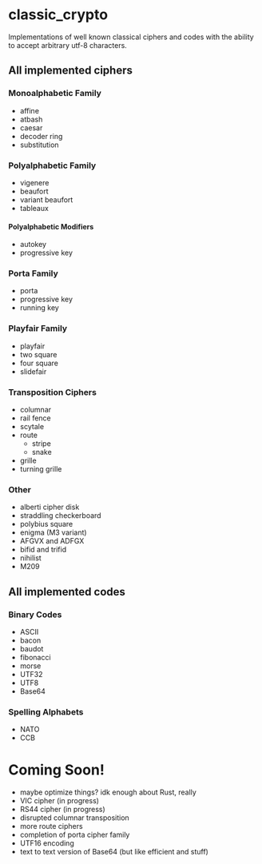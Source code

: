 # classic_crypto

Implementations of well known classical ciphers and codes with the ability to accept arbitrary utf-8 characters.



## All implemented ciphers

### Monoalphabetic Family
* affine
* atbash
* caesar
* decoder ring
* substitution

### Polyalphabetic Family 
* vigenere
* beaufort
* variant beaufort
* tableaux

#### Polyalphabetic Modifiers
* autokey
* progressive key

### Porta Family
* porta
* progressive key
* running key

### Playfair Family
* playfair
* two square
* four square
* slidefair

### Transposition Ciphers
* columnar
* rail fence
* scytale
* route
  * stripe
  * snake
* grille
* turning grille

### Other
* alberti cipher disk
* straddling checkerboard
* polybius square
* enigma (M3 variant)
* AFGVX and ADFGX
* bifid and trifid
* nihilist
* M209


## All implemented codes

### Binary Codes
* ASCII
* bacon
* baudot
* fibonacci
* morse
* UTF32
* UTF8
* Base64

### Spelling Alphabets
* NATO
* CCB



# Coming Soon!
* maybe optimize things? idk enough about Rust, really
* VIC cipher (in progress)
* RS44 cipher (in progress)
* disrupted columnar transposition
* more route ciphers
* completion of porta cipher family
* UTF16 encoding
* text to text version of Base64 (but like efficient and stuff)